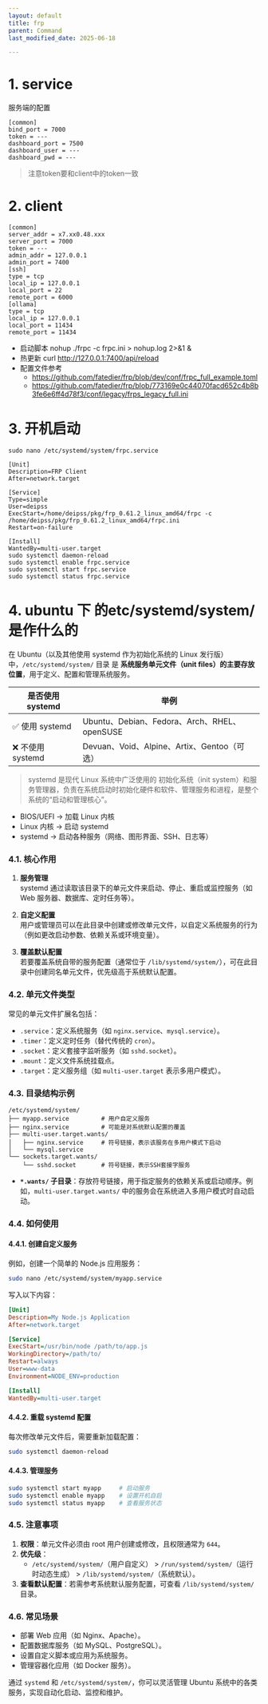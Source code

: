 ```yaml
---
layout: default
title: frp
parent: Command
last_modified_date: 2025-06-18

---
```


# 1. service

服务端的配置

```shell
[common]
bind_port = 7000
token = ---
dashboard_port = 7500
dashboard_user = ---
dashboard_pwd = ---
```

> 注意token要和client中的token一致

# 2. client

```shell
[common]
server_addr = x7.xx0.48.xxx
server_port = 7000
token = ---
admin_addr = 127.0.0.1
admin_port = 7400
[ssh]
type = tcp
local_ip = 127.0.0.1
local_port = 22
remote_port = 6000
[ollama]
type = tcp 
local_ip = 127.0.0.1
local_port = 11434
remote_port = 11434
```

- 启动脚本 nohup ./frpc -c frpc.ini > nohup.log 2>&1 &
- 热更新 curl http://127.0.0.1:7400/api/reload
- 配置文件参考
    - https://github.com/fatedier/frp/blob/dev/conf/frpc_full_example.toml
    - https://github.com/fatedier/frp/blob/773169e0c44070facd652c4b8b3fe6e6ff4d78f3/conf/legacy/frps_legacy_full.ini

# 3. 开机启动

```shell
sudo nano /etc/systemd/system/frpc.service

[Unit]
Description=FRP Client
After=network.target

[Service]
Type=simple
User=deipss
ExecStart=/home/deipss/pkg/frp_0.61.2_linux_amd64/frpc -c /home/deipss/pkg/frp_0.61.2_linux_amd64/frpc.ini
Restart=on-failure

[Install]
WantedBy=multi-user.target
sudo systemctl daemon-reload
sudo systemctl enable frpc.service
sudo systemctl start frpc.service
sudo systemctl status frpc.service
```

# 4. ubuntu 下 的etc/systemd/system/是作什么的

在 Ubuntu（以及其他使用 systemd 作为初始化系统的 Linux 发行版）中，`/etc/systemd/system/` 目录
是 **系统服务单元文件（unit files）的主要存放位置**，用于定义、配置和管理系统服务。

| 是否使用 systemd  | 举例                                      |
|---------------|-----------------------------------------|
| ✅ 使用 systemd  | Ubuntu、Debian、Fedora、Arch、RHEL、openSUSE |
| ❌ 不使用 systemd | Devuan、Void、Alpine、Artix、Gentoo（可选）     |

> systemd 是现代 Linux 系统中广泛使用的 初始化系统（init system）和服务管理器，负责在系统启动时初始化硬件和软件、管理服务和进程，是整个系统的“启动和管理核心”。

- BIOS/UEFI → 加载 Linux 内核
- Linux 内核 → 启动 systemd
- systemd → 启动各种服务（网络、图形界面、SSH、日志等）

### 4.1. 核心作用

1. **服务管理**  
   systemd 通过读取该目录下的单元文件来启动、停止、重启或监控服务（如 Web 服务器、数据库、定时任务等）。

2. **自定义配置**  
   用户或管理员可以在此目录中创建或修改单元文件，以自定义系统服务的行为（例如更改启动参数、依赖关系或环境变量）。

3. **覆盖默认配置**  
   若要覆盖系统自带的服务配置（通常位于 `/lib/systemd/system/`），可在此目录中创建同名单元文件，优先级高于系统默认配置。

### 4.2. 单元文件类型

常见的单元文件扩展名包括：

- `.service`：定义系统服务（如 `nginx.service`、`mysql.service`）。
- `.timer`：定义定时任务（替代传统的 `cron`）。
- `.socket`：定义套接字监听服务（如 `sshd.socket`）。
- `.mount`：定义文件系统挂载点。
- `.target`：定义服务组（如 `multi-user.target` 表示多用户模式）。

### 4.3. 目录结构示例

```
/etc/systemd/system/
├── myapp.service         # 用户自定义服务
├── nginx.service         # 可能是对系统默认配置的覆盖
├── multi-user.target.wants/
│   ├── nginx.service     # 符号链接，表示该服务在多用户模式下启动
│   └── mysql.service
└── sockets.target.wants/
    └── sshd.socket       # 符号链接，表示SSH套接字服务
```

- **`*.wants/` 子目录**：存放符号链接，用于指定服务的依赖关系或启动顺序。例如，`multi-user.target.wants/`
  中的服务会在系统进入多用户模式时自动启动。

### 4.4. 如何使用

#### 4.4.1. **创建自定义服务**

例如，创建一个简单的 Node.js 应用服务：

```bash
sudo nano /etc/systemd/system/myapp.service
```

写入以下内容：

```ini
[Unit]
Description=My Node.js Application
After=network.target

[Service]
ExecStart=/usr/bin/node /path/to/app.js
WorkingDirectory=/path/to/
Restart=always
User=www-data
Environment=NODE_ENV=production

[Install]
WantedBy=multi-user.target
```

#### 4.4.2. **重载 systemd 配置**

每次修改单元文件后，需要重新加载配置：

```bash
sudo systemctl daemon-reload
```

#### 4.4.3. **管理服务**

```bash
sudo systemctl start myapp     # 启动服务
sudo systemctl enable myapp    # 设置开机自启
sudo systemctl status myapp    # 查看服务状态
```

### 4.5. 注意事项

1. **权限**：单元文件必须由 root 用户创建或修改，且权限通常为 `644`。
2. **优先级**：
    - `/etc/systemd/system/`（用户自定义） > `/run/systemd/system/`（运行时动态生成） > `/lib/systemd/system/`（系统默认）。
3. **查看默认配置**：若需参考系统默认服务配置，可查看 `/lib/systemd/system/` 目录。

### 4.6. 常见场景

- 部署 Web 应用（如 Nginx、Apache）。
- 配置数据库服务（如 MySQL、PostgreSQL）。
- 设置自定义脚本或应用为系统服务。
- 管理容器化应用（如 Docker 服务）。

通过 `systemd` 和 `/etc/systemd/system/`，你可以灵活管理 Ubuntu 系统中的各类服务，实现自动化启动、监控和维护。